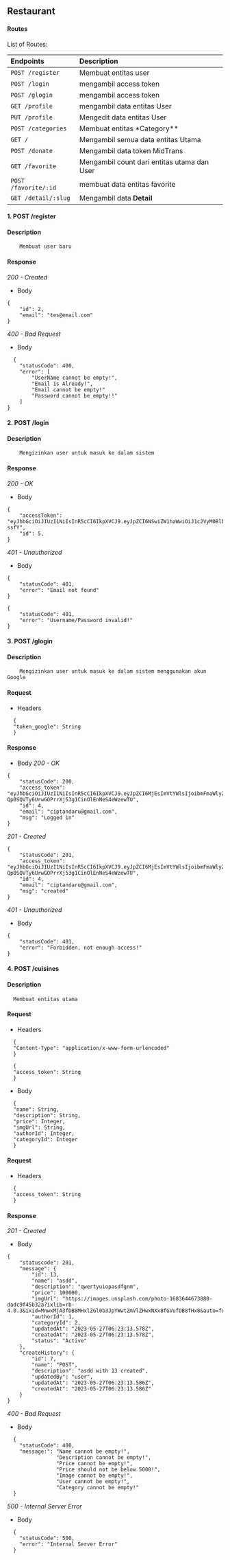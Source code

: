 ## Restaurant

#### Routes

List of Routes:

| Endpoints                | Description                                            |
| :----------------------- | :----------------------------------------------------- |
| `POST /register`         | Membuat entitas user                                  |
| `POST /login`          | mengambil access token                    |
| `POST /glogin`      | mengambil access token     |
| `GET /profile`      | mengambil data entitas User       |
| `PUT /profile`    | Mengedit data entitas User |
| `POST /categories`       | Membuat entitas \*Category\*\*                         |
| `GET /`        | Mengambil semua data entitas Utama              |
| `POST /donate `        | Mengambil data token MidTrans            |
| `GET /favorite`         | Mengambil count dari entitas utama dan User      |
| `POST /favorite/:id`   | membuat data entitas favorite        |
| `GET /detail/:slug` | Mengambil data **Detail**         |


#### 1. POST /register

#### Description

```http
 	Membuat user baru
```

#### Response

_200 - Created_

- Body

```http
{
    "id": 2,
    "email": "tes@email.com"
}
```

_400 - Bad Request_

- Body

```http
  {
    "statusCode": 400,
    "error": [
        "UserName cannot be empty!",
        "Email is Already!",
        "Email cannot be empty!"
        "Password cannot be empty!!"
    ]
}
```

#### 2. POST /login

#### Description

```http
 	Mengizinkan user untuk masuk ke dalam sistem
```

#### Response

_200 - OK_

- Body

```http
{
    "accessToken": "eyJhbGciOiJIUzI1NiIsInR5cCI6IkpXVCJ9.eyJpZCI6NSwiZW1haWwiOiJ1c2VyM0BlbWFpbC5jb20iLCJpYXQiOjE2ODQ1NzQyMDN9.37vMpt19AiosBql3PruqTYgZ0BZCLUgv7MzBfK-ssfY",
    "id": 5,
}
```

_401 - Unauthorized_

- Body

```http
{
    "statusCode": 401,
    "error": "Email not found"
}
```

```http
{
    "statusCode": 401,
    "error": "Username/Password invalid!"
}
```

#### 3. POST /glogin

#### Description

```http
 	Mengizinkan user untuk masuk ke dalam sistem menggunakan akun Google
```

#### Request

- Headers

```http
  {
  "token_google": String
  }
```

#### Response

- Body
  _200 - OK_

```http
{
    "statusCode": 200,
    "access_token": "eyJhbGciOiJIUzI1NiIsInR5cCI6IkpXVCJ9.eyJpZCI6MjEsImVtYWlsIjoibmFmaWlyZmFuemlkbnlAZ21haWwuY29tIiwiaWF0IjoxNjgxNjU2NTk2fQ.p-Qp0SQVTy6UrwGOPrrXj53g1CinOlEnNeS4eWzewTU",
    "id": 4,
    "email": "ciptandaru@gmail.com",
    "msg": "Logged in"
}
```

_201 - Created_

```http
{
    "statusCode": 201,
    "access_token": "eyJhbGciOiJIUzI1NiIsInR5cCI6IkpXVCJ9.eyJpZCI6MjEsImVtYWlsIjoibmFmaWlyZmFuemlkbnlAZ21haWwuY29tIiwiaWF0IjoxNjgxNjU2NTk2fQ.p-Qp0SQVTy6UrwGOPrrXj53g1CinOlEnNeS4eWzewTU",
    "id": 4,
    "email": "ciptandaru@gmail.com",
    "msg": "created"
}
```

_401 - Unauthorized_

- Body

```http
{
    "statusCode": 401,
    "error": "Forbidden, not enough access!"
}
```

#### 4. POST /cuisines

#### Description

```http
  Membuat entitas utama
```

#### Request

- Headers

```http
  {
  "Content-Type": "application/x-www-form-urlencoded"
  }
```

```http
  {
  "access_token": String
  }
```

- Body

```http
  {
  "name": String,
  "description": String,
  "price": Integer,
  "imgUrl": String,
  "authorId": Integer,
  "categoryId": Integer
  }
```

#### Request

- Headers

```http
  {
  "access_token": String
  }
```

#### Response

_201 - Created_

- Body

```http
{
    "statuscode": 201,
    "message": {
        "id": 13,
        "name": "asdd",
        "description": "qwertyuiopasdfgnm",
        "price": 100000,
        "imgUrl": "https://images.unsplash.com/photo-1683644673880-dadc9f45b32a?ixlib=rb-4.0.3&ixid=MnwxMjA3fDB8MHxlZGl0b3JpYWwtZmVlZHwxNXx8fGVufDB8fHx8&auto=format&fit=crop&w=500&q=60",
        "authorId": 1,
        "categoryId": 2,
        "updatedAt": "2023-05-27T06:23:13.578Z",
        "createdAt": "2023-05-27T06:23:13.578Z",
        "status": "Active"
    },
    "createHistory": {
        "id": 7,
        "name": "POST",
        "description": "asdd with 13 created",
        "updatedBy": "user",
        "updatedAt": "2023-05-27T06:23:13.586Z",
        "createdAt": "2023-05-27T06:23:13.586Z"
    }
}
```

_400 - Bad Request_

- Body

```http
  {
    "statusCode": 400,
    "message:": "Name cannot be empty!",
                "Description cannot be empty!",
                "Price cannot be empty!",
                "Price should not be below 5000!",
                "Image cannot be empty!",
                "User cannot be empty!",
                "Category cannot be empty!"
  }
```

_500 - Internal Server Error_

- Body

```http
  {
    "statusCode": 500,
    "error": "Internal Server Error"
  }
```

